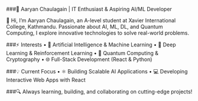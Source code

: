 ###🚀 Aaryan Chaulagain | IT Enthusiast & Aspiring AI/ML Developer

👋 Hi, I’m Aaryan Chaulagain, an A-level student at Xavier International College, Kathmandu. Passionate about AI, ML, DL, and Quantum Computing, I explore innovative technologies to solve real-world problems.

###⚡ Interests
	•	🤖 Artificial Intelligence & Machine Learning
	•	🧠 Deep Learning & Reinforcement Learning
	•	🔬 Quantum Computing & Cryptography
	•	🌐 Full-Stack Development (React & Python)

###💡 Current Focus
	•	⚛️ Building Scalable AI Applications
	•	💻 Developing Interactive Web Apps with React

###🔍 Always learning, building, and collaborating on cutting-edge projects!
